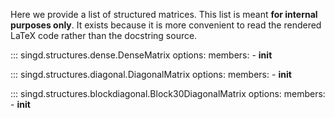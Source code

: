 Here we provide a list of structured matrices. This list is meant **for internal
purposes only**. It exists because it is more convenient to read the rendered
LaTeX code rather than the docstring source.

::: singd.structures.dense.DenseMatrix
    options:
        members:
            - __init__

::: singd.structures.diagonal.DiagonalMatrix
    options:
        members:
            - __init__

::: singd.structures.blockdiagonal.Block30DiagonalMatrix
    options:
        members:
            - __init__
